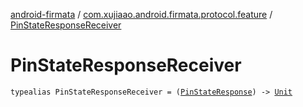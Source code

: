 [android-firmata](../index.md) / [com.xujiaao.android.firmata.protocol.feature](index.md) / [PinStateResponseReceiver](./-pin-state-response-receiver.md)

# PinStateResponseReceiver

`typealias PinStateResponseReceiver = (`[`PinStateResponse`](-pin-state-response/index.md)`) -> `[`Unit`](https://kotlinlang.org/api/latest/jvm/stdlib/kotlin/-unit/index.html)